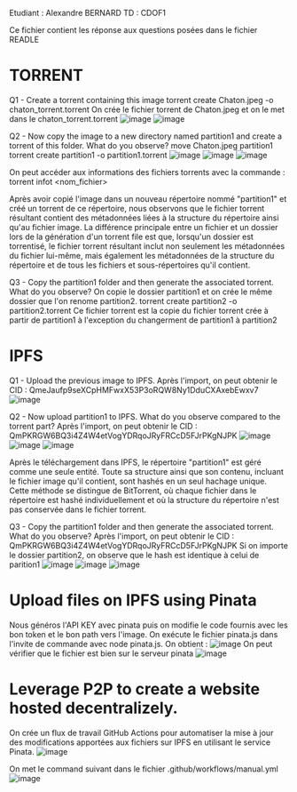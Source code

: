 Etudiant : Alexandre BERNARD
TD : CDOF1

Ce fichier contient les réponse aux questions posées dans le fichier READLE

# TORRENT  
Q1 - Create a torrent containing this image
torrent create Chaton.jpeg -o chaton_torrent.torrent
On crée le fichier torrent de Chaton.jpeg et on le met dans le chaton_torrent.torrent
![image](https://github.com/AlexandreBernard1/Workshop2/assets/149503355/47fcf900-7275-4839-977a-50a4fa277769)
![image](https://github.com/AlexandreBernard1/Workshop2/assets/149503355/46cc1684-6768-4482-a859-1308c3968fda)


Q2 - Now copy the image to a new directory named partition1 and create a torrent of this folder. What do you observe?
move Chaton.jpeg partition1
torrent create partition1 -o partition1.torrent
![image](https://github.com/AlexandreBernard1/Workshop2/assets/149503355/136ef52f-605d-48a3-8572-96b07bc1bf39)
![image](https://github.com/AlexandreBernard1/Workshop2/assets/149503355/4f4058f1-7e75-4b1e-a370-aa3fd5b9a23a)
![image](https://github.com/AlexandreBernard1/Workshop2/assets/149503355/9630a2ae-e821-4200-b431-80c29b036df5)

On peut accéder aux informations des fichiers torrents avec la commande : 
torrent infot <nom_fichier>

Après avoir copié l'image dans un nouveau répertoire nommé "partition1" et créé un torrent de ce répertoire,
nous observons que le fichier torrent résultant contient des métadonnées liées à la structure du répertoire ainsi qu'au fichier image.
La différence principale entre un fichier et un dossier lors de la génération d'un torrent file est que, lorsqu'un dossier est torrentisé,
le fichier torrent résultant inclut non seulement les métadonnées du fichier lui-même, 
mais également les métadonnées de la structure du répertoire et de tous les fichiers et sous-répertoires qu'il contient.


Q3 - Copy the partition1 folder and then generate the associated torrent. What do you observe?
On copie le dossier partition1 et on crée le même dossier que l'on renome partition2. 
torrent create partition2 -o partition2.torrent
Ce fichier torrent est la copie du fichier torrent crée à partir de partition1 à l'exception du changerment de partition1 à partition2

# IPFS
Q1 - Upload the previous image to IPFS.
Après l'import, on peut obtenir le CID : QmeJaufp9seXCpHMFwxX53P3oRQW8Ny1DduCXAxebEwxv7
![image](https://github.com/AlexandreBernard1/Workshop2/assets/149503355/369daefc-f581-474e-a598-d698412cb3aa)

Q2 - Now upload partition1 to IPFS. What do you observe compared to the torrent part?
Après l'import, on peut obtenir le CID : QmPKRGW6BQ3i4Z4W4etVogYDRqoJRyFRCcD5FJrPKgNJPK
![image](https://github.com/AlexandreBernard1/Workshop2/assets/149503355/0537d9ba-171f-48e3-bab2-b1bc7c82918c)
![image](https://github.com/AlexandreBernard1/Workshop2/assets/149503355/3e417b20-3ed8-4c22-90e1-9eb75e61180f)
![image](https://github.com/AlexandreBernard1/Workshop2/assets/149503355/22ea50fe-1324-449d-903f-c9ddfafa7331)

Après le téléchargement dans IPFS, le répertoire "partition1" est géré comme une seule entité.
Toute sa structure ainsi que son contenu, incluant le fichier image qu'il contient, sont hashés en un seul hachage unique.
Cette méthode se distingue de BitTorrent, où chaque fichier dans le répertoire est hashé individuellement et où la structure du répertoire n'est pas conservée dans le fichier torrent.

Q3 - Copy the partition1 folder and then generate the associated torrent. What do you observe?
Après l'import, on peut obtenir le CID : QmPKRGW6BQ3i4Z4W4etVogYDRqoJRyFRCcD5FJrPKgNJPK
Si on importe le dossier partition2, on observe que le hash est identique à celui de parition1
![image](https://github.com/AlexandreBernard1/Workshop2/assets/149503355/b21b5911-cd10-49fa-8019-aeba80a78b0d)
![image](https://github.com/AlexandreBernard1/Workshop2/assets/149503355/b9e13d77-5ccc-410a-a070-6d49f650e3d0)
![image](https://github.com/AlexandreBernard1/Workshop2/assets/149503355/d22ac2d1-426e-4e65-8bf6-008e78244bd2)


# Upload files on IPFS using Pinata
Nous généros l'API KEY avec pinata puis on modifie le code fournis avec les bon token et le bon path vers l'image.
On exécute le fichier pinata.js dans l'invite de commande avec node pinata.js.
On obtient : 
![image](https://github.com/AlexandreBernard1/Workshop2/assets/149503355/62d00958-a5bc-4595-a4ce-e264db939f55)
On peut vérifier que le fichier est bien sur le serveur pinata
![image](https://github.com/AlexandreBernard1/Workshop2/assets/149503355/a8d9f5d4-0914-49f2-83c6-8dc69911e5b1)


# Leverage P2P to create a website hosted decentralizely.
On crée un flux de travail GitHub Actions pour automatiser la mise à jour des modifications apportées aux fichiers sur IPFS en utilisant le service Pinata.
![image](https://github.com/AlexandreBernard1/Workshop2/assets/149503355/c8b7dd98-0cc1-4a59-959a-fdf157631fa4)

On met le command suivant dans le fichier .github/workflows/manual.yml
![image](https://github.com/AlexandreBernard1/Workshop2/assets/149503355/0dab695c-c0af-4214-ad67-fae33589af00)

```


